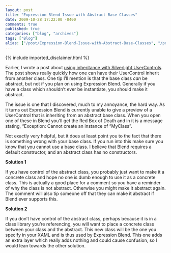```yaml
---
layout: post
title: "Expression Blend Issue with Abstract Base Classes"
date: 2009-10-28 17:22:00 -0400
comments: true
published: true
categories: ["blog", "archives"]
tags: ["Blog"]
alias: ["/post/Expression-Blend-Issue-with-Abstract-Base-Classes", "/post/expression-blend-issue-with-abstract-base-classes"]
---
```

<!-- more -->
{% include imported_disclaimer.html %}
<p>Earlier, I wrote a post about <a href="http://brendan.enrick.com/blog/silverlight-usercontrol-inheritance/" target="_blank">using inheritance with Silverlight UserControls</a>. The post shows really quickly how one can have their UserControl inherit from another class. One tip I&rsquo;ll mention is that the base class <em>can</em> be abstract, but not if you plan on using Expression Blend. Generally if you have a class which shouldn&rsquo;t ever be instantiate, you should make it abstract.</p>
<p>The issue is one that I discovered, much to my annoyance, the hard way. As it turns out Expression Blend is currently unable to give a preview of a UserControl that is inheriting from an abstract base class. When you open one of these in Blend you&rsquo;ll get the Red Box of Death and in it is a message stating, &ldquo;Exception: Cannot create an instance of &ldquo;MyClass&rdquo;.</p>
<p>Not exactly very helpful, but it does at least point you to the fact that there is something wrong with your base class. If you run into this make sure you know that you cannot use a base class. I believe that Blend requires a default constructor, and an abstract class has no constructors.</p>
<p><strong>Solution 1</strong></p>
<p>If you have control of the abstract class, you probably just want to make it a concrete class and hope no one is dumb enough to use it as a concrete class. This is actually a good place for a comment so you have a reminder of why the class is not abstract. Otherwise you might make it abstract again. The comment will also tip someone off that they can make it abstract if Blend ever supports this.</p>
<p><strong>Solution 2</strong></p>
<p>If you don&rsquo;t have control of the abstract class, perhaps because it is in a class library you&rsquo;re referencing, you will want to place a concrete class between your class and the abstract. This new class will be the one you specify in your XAML and is thus used by Expression Blend. This one adds an extra layer which really adds nothing and could cause confusion, so I would lean towards the other solution.</p>
